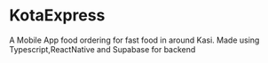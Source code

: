 # KotaExpress
A Mobile App food ordering for fast food in around Kasi.
Made using Typescript,ReactNative and Supabase for backend
